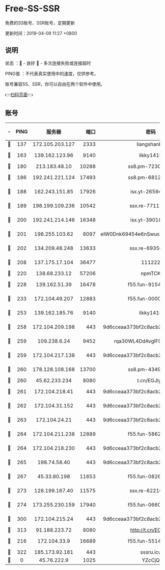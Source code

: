 # Free-SS-SSR

免费的SS账号、SSR账号，定期更新

更新时间：2019-04-09 11:27 +0800

## 说明

状态     ：🙂 - 良好 🙁 - 多次连接失败或连接超时

PING值   ：不代表真实使用中的速度，仅供参考。

账号兼容SS、SSR，你可以自由在两个软件中使用。

👉[扫码页面](https://liesauer.github.io/Free-SS-SSR/)👈

## 账号

|-|PING|服务器|端口|密码|加密方式|区域|
|:----:|:----:|:-----:|-----:|:----:|:----:|:----:|
|🙂|137|172.105.203.127|2333|liangshanbo|chacha20|JP|
|🙂|163|139.162.123.96|9140|likky1415|aes-256-cfb|JP|
|🙂|180|213.183.48.10|10288|ss8.pm-72309702|rc4-md5|RU|
|🙂|186|192.241.221.124|17493|ss8.pm-68127686|aes-256-cfb|US|
|🙂|188|162.243.151.85|17926|isx.yt-26594761|aes-256-cfb|US|
|🙂|189|198.199.109.236|10542|ssx.re-77117057|aes-256-cfb|US|
|🙂|200|192.241.214.146|16348|isx.yt-39018760|aes-256-cfb|US|
|🙂|201|198.255.103.62|8097|eIW0Dnk69454e6nSwuspv9DmS201tQ0D|aes-256-cfb|US|
|🙂|202|134.209.48.248|13633|ssx.re-69350454|aes-256-cfb|US|
|🙂|208|137.175.17.104|36477|111222|aes-256-cfb|US|
|🙂|220|138.68.233.12|57206|npmTCK|rc4-md5|US|
|🙂|228|139.162.51.39|16478|f55.fun-91549121|aes-256-cfb|SG|
|🙂|233|172.104.49.207|12883|f55.fun-00000116|aes-256-cfb|SG|
|🙂|253|139.162.185.76|9140|likky1415|aes-256-cfb|DE|
|🙂|258|172.104.209.198|443|9d6cceaa373bf2c8acb22e60b6a58be6|aes-256-cfb|US|
|🙂|259|109.238.6.24|9452|rqa30WL4DdAvgIFG6Fs3znzTa|aes-256-cfb|FR|
|🙂|259|172.104.217.138|443|9d6cceaa373bf2c8acb22e60b6a58be6|aes-256-cfb|US|
|🙂|260|178.128.108.168|13700|ss8.pm-43493831|aes-256-cfb|SG|
|🙂|260|45.62.233.234|8080|t.cn/EGJIyrl|rc4-md5|CA|
|🙂|261|172.104.218.41|443|9d6cceaa373bf2c8acb22e60b6a58be6|aes-256-cfb|US|
|🙂|262|172.104.31.152|443|9d6cceaa373bf2c8acb22e60b6a58be6|aes-256-cfb|US|
|🙂|263|172.104.24.21|443|9d6cceaa373bf2c8acb22e60b6a58be6|aes-256-cfb|US|
|🙂|264|172.104.211.238|12889|f55.fun-58620208|aes-256-cfb|US|
|🙂|264|172.104.218.230|443|9d6cceaa373bf2c8acb22e60b6a58be6|aes-256-cfb|US|
|🙂|265|198.74.58.40|443|9d6cceaa373bf2c8acb22e60b6a58be6|aes-256-cfb|US|
|🙂|267|45.33.80.198|11653|f55.fun-08264676|aes-256-cfb|US|
|🙂|273|128.199.167.40|11575|ssx.re-62210920|aes-256-cfb|SG|
|🙂|274|173.255.230.159|17940|f55.fun-06607448|aes-256-cfb|US|
|🙂|300|172.104.215.24|443|9d6cceaa373bf2c8acb22e60b6a58be6|aes-256-cfb|US|
|🙂|313|91.188.223.72|8080|http://t.cn/EGJIyrl|rc4-md5|RU|
|🙂|216|172.104.33.9|16689|f55.fun-55147364|aes-256-cfb|SG|
|🙂|322|185.173.92.181|443|sssru.icu|rc4-md5|RU|
|🙁|0|45.76.222.9|1025|YZcCjQ|rc4-md5|JP|
